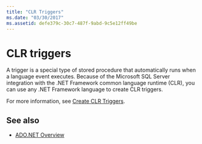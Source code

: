 ```yaml
---
title: "CLR Triggers"
ms.date: "03/30/2017"
ms.assetid: defe379c-30c7-487f-9abd-9c5e12ff49be
---
```

# CLR triggers

A trigger is a special type of stored procedure that automatically runs when a language event executes. Because of the Microsoft SQL Server integration with the .NET Framework common language runtime (CLR), you can use any .NET Framework language to create CLR triggers.  
  
For more information, see [Create CLR Triggers](/sql/relational-databases/triggers/create-clr-triggers).
  
## See also

- [ADO.NET Overview](../ado-net-overview.md)
